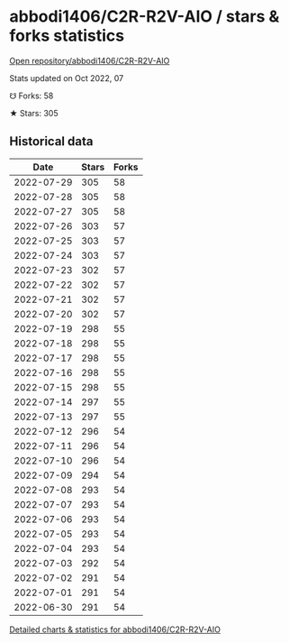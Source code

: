 # abbodi1406/C2R-R2V-AIO / stars & forks statistics

[Open repository/abbodi1406/C2R-R2V-AIO](https://github.com/abbodi1406/C2R-R2V-AIO)

Stats updated on Oct 2022, 07

☋ Forks: 58

★ Stars: 305

## Historical data
| Date | Stars | Forks |
|------|-------|-------|
| 2022-07-29 | 305 | 58 | 
| 2022-07-28 | 305 | 58 | 
| 2022-07-27 | 305 | 58 | 
| 2022-07-26 | 303 | 57 | 
| 2022-07-25 | 303 | 57 | 
| 2022-07-24 | 303 | 57 | 
| 2022-07-23 | 302 | 57 | 
| 2022-07-22 | 302 | 57 | 
| 2022-07-21 | 302 | 57 | 
| 2022-07-20 | 302 | 57 | 
| 2022-07-19 | 298 | 55 | 
| 2022-07-18 | 298 | 55 | 
| 2022-07-17 | 298 | 55 | 
| 2022-07-16 | 298 | 55 | 
| 2022-07-15 | 298 | 55 | 
| 2022-07-14 | 297 | 55 | 
| 2022-07-13 | 297 | 55 | 
| 2022-07-12 | 296 | 54 | 
| 2022-07-11 | 296 | 54 | 
| 2022-07-10 | 296 | 54 | 
| 2022-07-09 | 294 | 54 | 
| 2022-07-08 | 293 | 54 | 
| 2022-07-07 | 293 | 54 | 
| 2022-07-06 | 293 | 54 | 
| 2022-07-05 | 293 | 54 | 
| 2022-07-04 | 293 | 54 | 
| 2022-07-03 | 292 | 54 | 
| 2022-07-02 | 291 | 54 | 
| 2022-07-01 | 291 | 54 | 
| 2022-06-30 | 291 | 54 | 


[Detailed charts & statistics for abbodi1406/C2R-R2V-AIO](https://reviewgithub.com/rep/abbodi1406/C2R-R2V-AIO)
